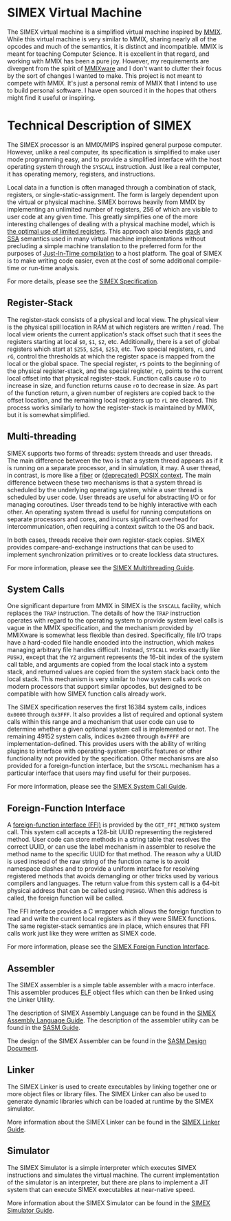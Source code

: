 SIMEX Virtual Machine
=====================

The SIMEX virtual machine is a simplified virtual machine inspired by
[MMIX][mmix-link].  While this virtual machine is very similar to MMIX, sharing
nearly all of the opcodes and much of the semantics, it is distinct and
incompatible.  MMIX is meant for teaching Computer Science.  It is excellent in
that regard, and working with MMIX has been a pure joy.  However, my
requirements are divergent from the spirit of [MMIXware][mmixware] and I don't
want to clutter their focus by the sort of changes I wanted to make.  This
project is not meant to compete with MMIX.  It's just a personal remix of MMIX
that I intend to use to build personal software.  I have open sourced it in the
hopes that others might find it useful or inspiring.

[mmix-link]: http://www-cs-faculty.stanford.edu/~uno/mmix.html
[mmixware]: http://mmix.cs.hm.edu

Technical Description of SIMEX
==============================

The SIMEX processor is an MMIX/MIPS inspired general purpose computer.  However,
unlike a real computer, its specification is simplified to make user mode
programming easy, and to provide a simplified interface with the host operating
system through the `SYSCALL` instruction.  Just like a real computer, it has
operating memory, registers, and instructions.

Local data in a function is often managed through a combination of stack,
registers, or single-static-assignment.  The form is largely dependent upon the
virtual or physical machine.  SIMEX borrows heavily from MMIX by implementing an
unlimited number of registers, 256 of which are visible to user code at any
given time.  This greatly simplifies one of the more interesting challenges of
dealing with a physical machine model, which is [the optimal use of limited
registers][register-allocation].  This approach also blends
[stack][stack-machine] and [SSA][ssa] semantics used in many virtual machine
implementations without precluding a simple machine translation to the preferred
form for the purposes of [Just-In-Time compilation][jit] to a host platform.
The goal of SIMEX is to make writing code easier, even at the cost of some
additional compile-time or run-time analysis.

For more details, please see the [SIMEX
Specification](docs/SIMEX_Specification.md).

[register-allocation]: https://en.wikipedia.org/wiki/Register_allocation 
[stack-machine]: https://en.wikipedia.org/wiki/Stack_machine
[ssa]: https://en.wikipedia.org/wiki/Static_single_assignment_form 
[jit]: https://en.wikipedia.org/wiki/Just-in-time_compilation

Register-Stack
--------------

The register-stack consists of a physical and local view.  The physical view is
the physical spill location in RAM at which registers are written / read.  The
local view orients the current application's stack offset such that it sees the
registers starting at local `$0`, `$1`, `$2`, etc.  Additionally, there is a set
of global registers which start at `$255`, `$254`, `$253`, etc.  Two special
registers, `rL` and `rG`, control the thresholds at which the register space is
mapped from the local or the global space.  The special register, `rS` points to
the beginning of the physical register-stack, and the special register, `rO`,
points to the current local offset into that physical register-stack.  Function
calls cause `rO` to increase in size, and function returns cause `rO` to
decrease in size.  As part of the function return, a given number of registers
are copied back to the offset location, and the remaining local registers up to
`rL` are cleared.  This process works similarly to how the register-stack is
maintained by MMIX, but it is somewhat simplified.

Multi-threading
---------------

SIMEX supports two forms of threads: system threads and user threads.  The main
difference between the two is that a system thread appears as if it is running
on a separate processor, and in simulation, it may.  A user thread, in contrast,
is more like a [fiber][fiber-wiki] or [(deprecated) POSIX context][ibm-context].
The main difference between these two mechanisms is that a system thread is
scheduled by the underlying operating system, while a user thread is scheduled
by user code.  User threads are useful for abstracting I/O or for managing
coroutines.  User threads tend to be highly interactive with each other.  An
operating system thread is useful for running computations on separate
processors and cores, and incurs significant overhead for intercommunication,
often requiring a context switch to the OS and back.

[fiber-wiki]: https://en.wikipedia.org/wiki/Fiber_(computer_science)
[ibm-context]: http://www.ibm.com/support/knowledgecenter/SSLTBW_2.1.0/com.ibm.zos.v2r1.bpxbd00/rmctxt.htm

In both cases, threads receive their own register-stack copies.  SIMEX provides compare-and-exchange instructions that can be used to implement synchronization primitives or to create lockless data structures.

For more information, please see the [SIMEX Multithreading
Guide](docs/SIMEX_Multithreading_Guide.md).

System Calls
------------

One significant departure from MMIX in SIMEX is the `SYSCALL` facility, which
replaces the `TRAP` instruction.  The details of how the `TRAP` instruction
operates with regard to the operating system to provide system level calls is
vague in the MMIX specification, and the mechanism provided by MMIXware is
somewhat less flexible than desired.  Specifically, file I/O traps have a
hard-coded file handle encoded into the instruction, which makes managing
arbitrary file handles difficult.  Instead, `SYSCALL` works exactly like
`PUSHJ`, except that the `YZ` argument represents the 16-bit index of the system
call table, and arguments are copied from the local stack into a system stack,
and returned values are copied from the system stack back onto the local stack.
This mechanism is very similar to how system calls work on modern processors
that support similar opcodes, but designed to be compatible with how SIMEX
function calls already work.

The SIMEX specification reserves the first 16384 system calls, indices `0x0000`
through `0x3FFF`.  It also provides a list of required and optional system calls
within this range and a mechanism that user code can use to determine whether a
given optional system call is implemented or not.  The remaining 49152 system
calls, indices `0x2000` through `0xFFFF` are implementation-defined.  This
provides users with the ability of writing plugins to interface with
operating-system-specific features or other functionality not provided by the
specification.  Other mechanisms are also provided for a foreign-function
interface, but the `SYSCALL` mechanism has a particular interface that users may
find useful for their purposes.

For more information, please see the [SIMEX System Call
Guide](docs/SIMEX_System_Call_Guide.md).

Foreign-Function Interface
--------------------------

A [foreign-function interface (FFI)][foreign-function] is provided by the
`GET_FFI_METHOD` system call.  This system call accepts a 128-bit UUID
representing the registered method.  User code can store methods in a string
table that resolves the correct UUID, or can use the label mechanism in
assembler to resolve the method name to the specific UUID for that method.  The
reason why a UUID is used instead of the raw string of the function name is to
avoid namespace clashes and to provide a uniform interface for resolving
registered methods that avoids demangling or other tricks used by various
compilers and languages.  The return value from this system call is a 64-bit
physical address that can be called using `PUSHGO`.  When this address is
called, the foreign function will be called.

The FFI interface provides a C wrapper which allows the foreign function to read
and write the current local registers as if they were SIMEX functions.  The same
register-stack semantics are in place, which ensures that FFI calls work just
like they were written as SIMEX code.

For more information, please see the [SIMEX Foreign Function
Interface](docs/SIMEX_Foreign_Function_Interface.md).

[foreign-function]: https://en.wikipedia.org/wiki/Foreign_function_interface

Assembler
---------

The SIMEX assembler is a simple table assembler with a macro interface.  This
assembler produces [ELF][elf-file-format] object files which can then be linked
using the Linker Utility.

The description of SIMEX Assembly Language can be found in the [SIMEX Assembly
Language Guide](docs/SIMEX_Assembly_Language_Guide.md).  The description of the
assembler utility can be found in the [SASM Guide](docs/SASM_GUIDE.md).

The design of the SIMEX Assembler can be found in the [SASM Design Document](docs/SASM_Design.md).

[elf-file-format]: https://en.wikipedia.org/wiki/Executable_and_Linkable_Format

Linker
------

The SIMEX Linker is used to create executables by linking together one or more
object files or library files.  The SIMEX Linker can also be used to generate
dynamic libraries which can be loaded at runtime by the SIMEX simulator.

More information about the SIMEX Linker can be found in the [SIMEX Linker
Guide](docs/SIMEX_Linker_Guide.md).

Simulator
---------

The SIMEX Simulator is a simple interpreter which executes SIMEX instructions
and simulates the virtual machine.  The current implementation of the simulator
is an interpreter, but there are plans to implement a JIT system that can
execute SIMEX executables at near-native speed.

More information about the SIMEX Simulator can be found in the [SIMEX Simulator
Guide](docs/SIMEX_Simulator_Guide.md).
